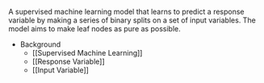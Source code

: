 A supervised machine learning model that learns to predict a response variable by making a series of binary splits on a set of input variables. The model aims to make leaf nodes as pure as possible.


- Background
	- [[Supervised Machine Learning]]
	- [[Response Variable]]
	- [[Input Variable]]